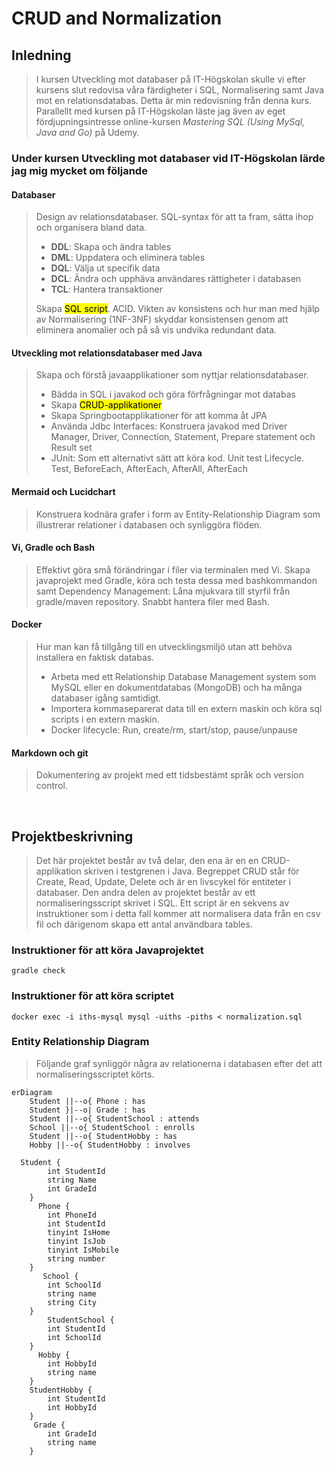 # CRUD and Normalization

## Inledning

>I kursen Utveckling mot databaser på IT-Högskolan skulle vi efter kursens slut redovisa våra färdigheter i SQL, Normalisering samt Java mot en relationsdatabas. Detta är min redovisning från denna kurs. Parallellt med kursen på IT-Högskolan läste jag även av eget fördjupningsintresse online-kursen *Mastering SQL (Using MySql, Java and Go)* på Udemy.

### Under kursen Utveckling mot databaser vid IT-Högskolan lärde jag mig mycket om följande

#### Databaser
>Design av relationsdatabaser. SQL-syntax för att ta fram, sätta ihop och organisera bland data. 
> - **DDL**: Skapa och ändra tables 
> - **DML**: Uppdatera och eliminera tables 
> - **DQL**: Välja ut specifik data 
> - **DCL**: Ändra och upphäva användares rättigheter i databasen 
> - **TCL**: Hantera transaktioner  
>
>Skapa <mark>SQL script</mark>. ACID. Vikten av konsistens och hur man med hjälp av Normalisering (1NF-3NF)  skyddar konsistensen genom att eliminera anomalier och på så vis undvika redundant data.
#### Utveckling mot relationsdatabaser med Java
>Skapa och förstå javaapplikationer som nyttjar relationsdatabaser. 
> - Bädda in SQL i javakod och göra förfrågningar mot databas 
> - Skapa <mark>CRUD-applikationer</mark> 
> - Skapa Springbootapplikationer för att komma åt JPA 
> - Använda Jdbc Interfaces: Konstruera javakod med Driver Manager, Driver, Connection, Statement, Prepare statement och Result set 
> - JUnit: Som ett alternativt sätt att köra kod. Unit test Lifecycle. Test, BeforeEach, AfterEach, AfterAll, AfterEach
#### Mermaid och Lucidchart
>Konstruera kodnära grafer i form av Entity-Relationship Diagram som illustrerar relationer i databasen och synliggöra flöden.
#### Vi, Gradle och Bash 
>Effektivt göra små förändringar i filer via terminalen med Vi. Skapa javaprojekt med Gradle, köra och testa dessa med bashkommandon samt Dependency Management: Låna mjukvara till styrfil från gradle/maven repository. Snabbt hantera filer med Bash. 
#### Docker
>Hur man kan få tillgång till en utvecklingsmiljö utan att behöva installera en faktisk databas. 
> - Arbeta med ett Relationship Database Management system som MySQL eller en dokumentdatabas (MongoDB) och ha många databaser igång samtidigt.
> - Importera kommaseparerat data till en extern maskin och köra sql scripts i en extern maskin. 
> - Docker lifecycle: Run, create/rm, start/stop, pause/unpause
#### Markdown och git
>Dokumentering av projekt med ett tidsbestämt språk och version control.
<br>

## Projektbeskrivning

>Det här projektet består av två delar, den ena är en en CRUD-applikation skriven i testgrenen i Java. Begreppet CRUD står för Create, Read, Update, Delete och är en livscykel för entiteter i databaser. Den andra delen av projektet består av ett normaliseringsscript skrivet i SQL. Ett script är en sekvens av instruktioner som i detta fall kommer att normalisera data från en csv fil och därigenom skapa ett antal användbara tables.

### Instruktioner för att köra Javaprojektet
```
gradle check
```
### Instruktioner för att köra scriptet
```
docker exec -i iths-mysql mysql -uiths -piths < normalization.sql 
```
### Entity Relationship Diagram

>Följande graf synliggör några av relationerna i databasen efter det att normaliseringsscriptet körts.

```mermaid
erDiagram
    Student ||--o{ Phone : has
    Student }|--o| Grade : has
    Student ||--o{ StudentSchool : attends
    School ||--o{ StudentSchool : enrolls
    Student ||--o{ StudentHobby : has
    Hobby ||--o{ StudentHobby : involves

  Student {
        int StudentId
        string Name
        int GradeId
    }
      Phone {
        int PhoneId
        int StudentId
        tinyint IsHome 
        tinyint IsJob
        tinyint IsMobile
        string number
    }
       School {
        int SchoolId
        string name
        string City
    }
        StudentSchool {
        int StudentId
        int SchoolId
    }
      Hobby {
        int HobbyId
        string name
    }
    StudentHobby {
        int StudentId
        int HobbyId
    }
     Grade {
        int GradeId
        string name
    }
```
